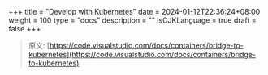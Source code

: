 +++
title = "Develop with Kubernetes"
date = 2024-01-12T22:36:24+08:00
weight = 100
type = "docs"
description = ""
isCJKLanguage = true
draft = false
+++

> 原文: [https://code.visualstudio.com/docs/containers/bridge-to-kubernetes](https://code.visualstudio.com/docs/containers/bridge-to-kubernetes)
